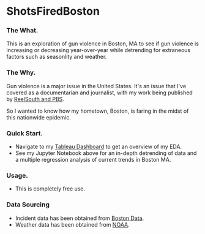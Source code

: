 # ShotsFiredBoston

### The What.
This is an exploration of gun violence in Boston, MA to see if gun violence is increasing or decreasing year-over-year while detrending for extraneous factors such as seasonlity and weather.

### The Why.
Gun violence is a major issue in the United States. It's an issue that I've covered as a documentarian and journalist, with my work being published by [ReelSouth and PBS](https://vimeo.com/manage/videos/342489890).

So I wanted to know how my hometown, Boston, is faring in the midst of this nationwide epidemic.

### Quick Start.
- Navigate to my [Tableau Dashboard](https://public.tableau.com/app/profile/mark.kammel/viz/Book1_17065418640970/Dashboard6) to get an overview of my EDA.
- See my Jupyter Notebook above for an in-depth detrending of data and a multiple regression analysis of current trends in Boston MA.

### Usage.
- This is completely free use.

### Data Sourcing
- Incident data has been obtained from [Boston Data](https://data.boston.gov/dataset/shootings).
- Weather data has been obtained from [NOAA](https://www.ncei.noaa.gov/cdo-web/).
